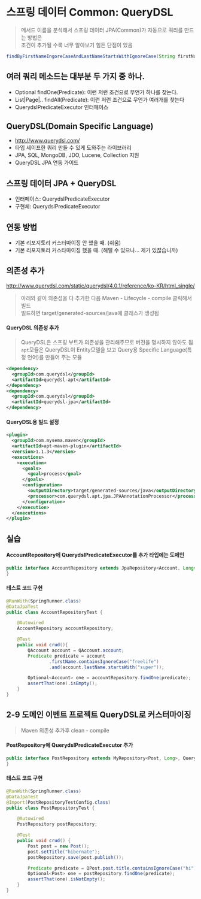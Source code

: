 # 스프링 데이터 Common: QueryDSL
> 메서드 이름을 분석해서 스프링 데이터 JPA(Common)가 자동으로 쿼리를 만드는 방법은  
> 조건이 추가될 수록 너무 알아보기 힘든 단점이 있음  
```java
findByFirstNameIngoreCaseAndLastNameStartsWithIgnoreCase(String firstName, String lastName) 
```
## 여러 쿼리 메소드는 대부분 두 가지 중 하나.
- Optional<T> findOne(Predicate): 이런 저런 조건으로 무언가 하나를 찾는다.
- List<T>|Page<T>|.. findAll(Predicate): 이런 저런 조건으로 무언가 여러개를 찾는다
- QuerydslPredicateExecutor 인터페이스
 
## QueryDSL(Domain Specific Language)
- http://www.querydsl.com/
- 타입 세이프한 쿼리 만들 수 있게 도와주는 라이브러리
- JPA, SQL, MongoDB, JDO, Lucene, Collection 지원
- QueryDSL JPA 연동 가이드
 
## 스프링 데이터 JPA + QueryDSL
- 인터페이스: QuerydslPredicateExecutor<T>
- 구현체: QuerydslPredicateExecutor<T>
 
## 연동 방법
- 기본 리포지토리 커스터마이징 안 했을 때. (쉬움)
- 기본 리포지토리 커스타마이징 했을 때. (해맬 수 있으나... 제가 있잖습니까)
 
## 의존성 추가
http://www.querydsl.com/static/querydsl/4.0.1/reference/ko-KR/html_single/
  
> 아래와 같이 의존성을 다 추가한 다음 Maven - Lifecycle - compile 클릭해서 빌드  
> 빌드하면 target/generated-sources/java에 클래스가 생성됨  
  
#### QueryDSL 의존성 추가
> QueryDSL은 스프링 부트가 의존성을 관리해주므로 버전을 명시하지 않아도 됨  
> `apt`모듈은 QueryDSL이 Entity모델을 보고 Query용 Specific Language(특정 언어)를 만들어 주는 모듈  
```xml
<dependency>
  <groupId>com.querydsl</groupId>
  <artifactId>querydsl-apt</artifactId>
</dependency>
<dependency>
  <groupId>com.querydsl</groupId>
  <artifactId>querydsl-jpa</artifactId>
</dependency>
```

#### QueryDSL용 빌드 설정
```xml
<plugin>
  <groupId>com.mysema.maven</groupId>
  <artifactId>apt-maven-plugin</artifactId>
  <version>1.1.3</version>
  <executions>
    <execution>
      <goals>
        <goal>process</goal>
      </goals>
      <configuration>
        <outputDirectory>target/generated-sources/java</outputDirectory>
        <processor>com.querydsl.apt.jpa.JPAAnnotationProcessor</processor>
      </configuration>
    </execution>
  </executions>
</plugin>
```

## 실습
#### AccountRepository에 QuerydslPredicateExecutor를 추가 <T>타입에는 도메인
```java
public interface AccountRepository extends JpaRepository<Account, Long>, QuerydslPredicateExecutor<Account> {
}
```

#### 테스트 코드 구현
```java
@RunWith(SpringRunner.class)
@DataJpaTest
public class AccountRepositoryTest {

    @Autowired
    AccountRepository accountRepository;

    @Test
    public void crud(){
        QAccount account = QAccount.account;
        Predicate predicate = account
                .firstName.containsIgnoreCase("freelife")
                .and(account.lastName.startsWith("super"));

        Optional<Account> one = accountRepository.findOne(predicate);
        assertThat(one).isEmpty();
    }
}
```

## 2-9 도메인 이벤트 프로젝트 QueryDSL로 커스터마이징
> Maven 의존성 추가후 clean - compile  

#### PostRepository에 QuerydslPredicateExecutor 추가
```java
public interface PostRepository extends MyRepository<Post, Long>, QuerydslPredicateExecutor<Post> {
}
```

#### 테스트 코드 구현
```java
@RunWith(SpringRunner.class)
@DataJpaTest
@Import(PostRepositoryTestConfig.class)
public class PostRepositoryTest {

    @Autowired
    PostRepository postRepository;

    @Test
    public void crud() {
        Post post = new Post();
        post.setTitle("hibernate");
        postRepository.save(post.publish());

        Predicate predicate = QPost.post.title.containsIgnoreCase("hi");
        Optional<Post> one = postRepository.findOne(predicate);
        assertThat(one).isNotEmpty();
    }
}
```